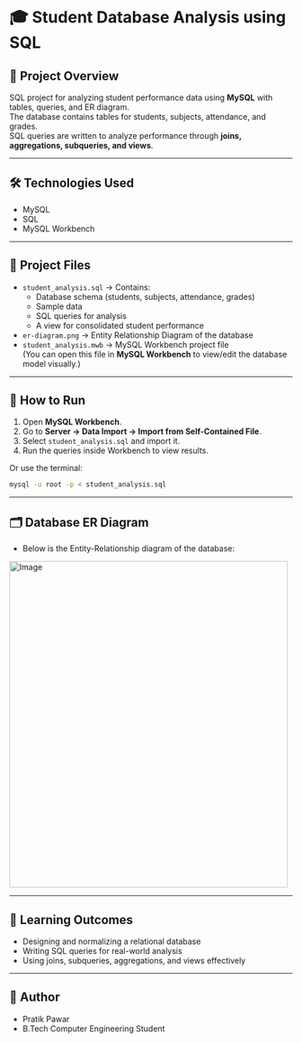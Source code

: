 # 🎓 Student Database Analysis using SQL

## 📌 Project Overview
SQL project for analyzing student performance data using **MySQL** with tables, queries, and ER diagram.  
The database contains tables for students, subjects, attendance, and grades.  
SQL queries are written to analyze performance through **joins, aggregations, subqueries, and views**.

---

## 🛠️ Technologies Used
- MySQL
- SQL
- MySQL Workbench

---

## 📂 Project Files
- `student_analysis.sql` → Contains:
  - Database schema (students, subjects, attendance, grades)
  - Sample data
  - SQL queries for analysis
  - A view for consolidated student performance
- `er-diagram.png` → Entity Relationship Diagram of the database
- `student_analysis.mwb` → MySQL Workbench project file  
  (You can open this file in **MySQL Workbench** to view/edit the database model visually.)

---

## 🚀 How to Run
1. Open **MySQL Workbench**.
2. Go to **Server → Data Import → Import from Self-Contained File**.
3. Select `student_analysis.sql` and import it.
4. Run the queries inside Workbench to view results.

Or use the terminal:
```bash
mysql -u root -p < student_analysis.sql
```
---
## 🗂️ Database ER Diagram

- Below is the Entity-Relationship diagram of the database:
<img width="495" height="580" alt="Image" src="https://github.com/user-attachments/assets/5d84623e-feba-4a7b-91eb-a4bf59ee4369" />

---
## 📖 Learning Outcomes

- Designing and normalizing a relational database
- Writing SQL queries for real-world analysis
- Using joins, subqueries, aggregations, and views effectively
---
## 👤 Author
- Pratik Pawar
- B.Tech Computer Engineering Student
